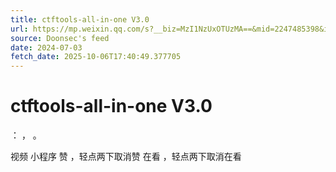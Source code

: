 ```yaml
---
title: ctftools-all-in-one V3.0
url: https://mp.weixin.qq.com/s?__biz=MzI1NzUxOTUzMA==&mid=2247485398&idx=1&sn=9f3b3fe50999c268f03820306f359f98
source: Doonsec's feed
date: 2024-07-03
fetch_date: 2025-10-06T17:40:49.377705
---
```


# ctftools-all-in-one V3.0

：
，
。

视频
小程序
赞
，轻点两下取消赞
在看
，轻点两下取消在看